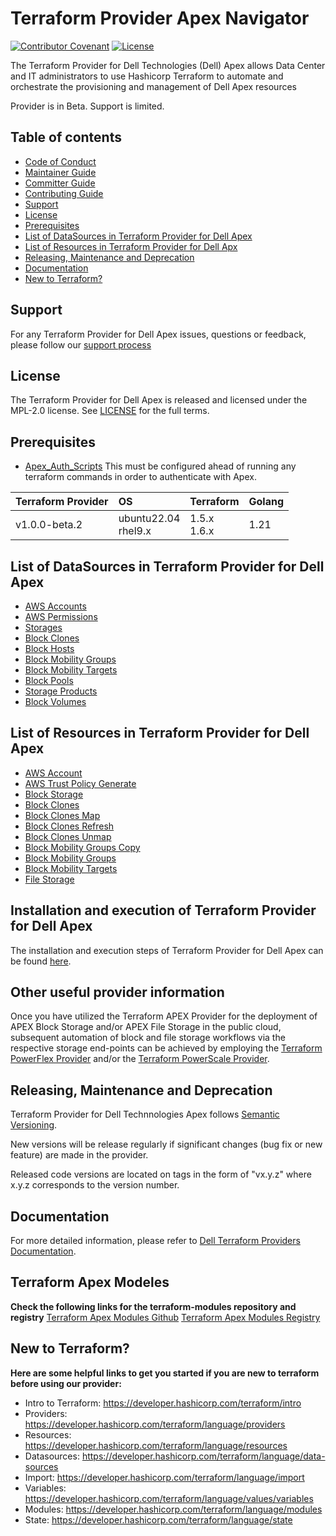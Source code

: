 <!--
Copyright (c) 2024 Dell Inc., or its subsidiaries. All Rights Reserved.

Licensed under the Mozilla Public License Version 2.0 (the "License");
you may not use this file except in compliance with the License.
You may obtain a copy of the License at

    http://mozilla.org/MPL/2.0/


Unless required by applicable law or agreed to in writing, software
distributed under the License is distributed on an "AS IS" BASIS,
WITHOUT WARRANTIES OR CONDITIONS OF ANY KIND, either express or implied.
See the License for the specific language governing permissions and
limitations under the License.
-->
# Terraform Provider Apex Navigator

[![Contributor Covenant](https://img.shields.io/badge/Contributor%20Covenant-v2.0%20adopted-ff69b4.svg)](about/CODE_OF_CONDUCT.md)
[![License](https://img.shields.io/badge/License-MPL_2.0-blue.svg)](LICENSE)

The Terraform Provider for Dell Technologies (Dell) Apex allows Data Center and IT administrators to use Hashicorp Terraform to automate and orchestrate the provisioning and management of Dell Apex resources

Provider is in Beta. Support is limited.

## Table of contents

* [Code of Conduct](https://github.com/dell/dell-terraform-providers/blob/main/docs/CODE_OF_CONDUCT.md)
* [Maintainer Guide](https://github.com/dell/dell-terraform-providers/blob/main/docs/MAINTAINER_GUIDE.md)
* [Committer Guide](https://github.com/dell/dell-terraform-providers/blob/main/docs/COMMITTER_GUIDE.md)
* [Contributing Guide](https://github.com/dell/dell-terraform-providers/blob/main/docs/CONTRIBUTING.md)
* [Support](#support)
* [License](#license)
* [Prerequisites](#Prerequisites)
* [List of DataSources in Terraform Provider for Dell Apex](#list-of-datasources-in-terraform-provider-for-dell-apex)
* [List of Resources in Terraform Provider for Dell Apx](#list-of-resources-in-terraform-provider-for-dell-apex)
* [Releasing, Maintenance and Deprecation](#releasing-maintenance-and-deprecation)
* [Documentation](#documentation)
* [New to Terraform?](#new-to-terraform)

## Support
For any Terraform Provider for Dell Apex issues, questions or feedback, please follow our [support process](https://github.com/dell/dell-terraform-providers/blob/main/docs/SUPPORT.md)

## License
The Terraform Provider for Dell Apex is released and licensed under the MPL-2.0 license. See [LICENSE](LICENSE) for the full terms.

## Prerequisites

- [Apex_Auth_Scripts](https://github.com/dell/terraform-provider-apex/blob/main/scripts/saml_script/README.md) This must be configured ahead of running any terraform commands in order to authenticate with Apex.

| **Terraform Provider**  | **OS**                    | **Terraform**               | **Golang** |
|------------------------ |:-----------------------   |:--------------------------  |------------|
| v1.0.0-beta.2            | ubuntu22.04 <br>  rhel9.x | 1.5.x <br> 1.6.x            | 1.21       |


## List of DataSources in Terraform Provider for Dell Apex
  * [AWS Accounts](docs/data-sources/navigator_aws_accounts.md)
  * [AWS Permissions](docs/data-sources/navigator_aws_permissions.md)
  * [Storages](docs/data-sources/navigator_storages.md)
  * [Block Clones](docs/data-sources/navigator_block_clones.md)
  * [Block Hosts](docs/data-sources/navigator_block_hosts.md)
  * [Block Mobility Groups](docs/data-sources/navigator_block_mobility_groups.md)
  * [Block Mobility Targets](docs/data-sources/navigator_block_mobility_targets.md)
  * [Block Pools](docs/data-sources/navigator_block_pools.md)
  * [Storage Products](docs/data-sources/navigator_storage_products.md)
  * [Block Volumes](docs/data-sources/navigator_block_volumes.md)

## List of Resources in Terraform Provider for Dell Apex
  * [AWS Account](docs/resources/navigator_aws_account.md)
  * [AWS Trust Policy Generate](docs/resources/navigator_aws_trust_policy_generate.md)
  * [Block Storage](docs/resources/navigator_block_storage.md)
  * [Block Clones](docs/resources/navigator_block_clones.md)
  * [Block Clones Map](docs/resources/navigator_block_clones_map.md)
  * [Block Clones Refresh](docs/resources/navigator_block_clones_refresh.md)
  * [Block Clones Unmap](docs/resources/navigator_block_clones_unmap.md)
  * [Block Mobility Groups Copy](docs/resources/navigator_block_mobility_groups_copy.md)
  * [Block Mobility Groups](docs/resources/navigator_block_mobility_groups.md)
  * [Block Mobility Targets](docs/resources/navigator_block_mobility_targets.md)
  * [File Storage](docs/resources/navigator_file_storage.md)

## Installation and execution of Terraform Provider for Dell Apex
The installation and execution steps of Terraform Provider for Dell Apex can be found [here](about/INSTALLATION.md).

## Other useful provider information
Once you have utilized the Terraform APEX Provider for the deployment of APEX Block Storage and/or APEX File Storage in the public cloud, subsequent automation of block and file storage workflows via the respective storage end-points can be achieved by employing the [Terraform PowerFlex Provider](https://registry.terraform.io/providers/dell/powerflex/latest) and/or the [Terraform PowerScale Provider](https://registry.terraform.io/providers/dell/powerscale/latest).

## Releasing, Maintenance and Deprecation

Terraform Provider for Dell Technnologies Apex follows [Semantic Versioning](https://semver.org/).

New versions will be release regularly if significant changes (bug fix or new feature) are made in the provider.

Released code versions are located on tags in the form of "vx.y.z" where x.y.z corresponds to the version number.

## Documentation

For more detailed information, please refer to [Dell Terraform Providers Documentation](https://dell.github.io/terraform-docs/).

## Terraform Apex Modeles

**Check the following links for the terraform-modules repository and registry**
[Terraform Apex Modules Github](https://github.com/dell/terraform-apex-modules)
[Terraform Apex Modules Registry](https://registry.terraform.io/modules/dell/modules/apex/latest)

## New to Terraform?
**Here are some helpful links to get you started if you are new to terraform before using our provider:**

- Intro to Terraform: https://developer.hashicorp.com/terraform/intro 
- Providers: https://developer.hashicorp.com/terraform/language/providers 
- Resources: https://developer.hashicorp.com/terraform/language/resources
- Datasources: https://developer.hashicorp.com/terraform/language/data-sources
- Import: https://developer.hashicorp.com/terraform/language/import
- Variables: https://developer.hashicorp.com/terraform/language/values/variables
- Modules: https://developer.hashicorp.com/terraform/language/modules
- State: https://developer.hashicorp.com/terraform/language/state